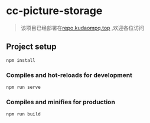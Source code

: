 # cc-picture-storage

>该项目已经部署在[repo.kudaompq.top](https://repo.kudaompq.top/home)
> ,欢迎各位访问

## Project setup
```
npm install
```

### Compiles and hot-reloads for development
```
npm run serve
```

### Compiles and minifies for production
```
npm run build
```
